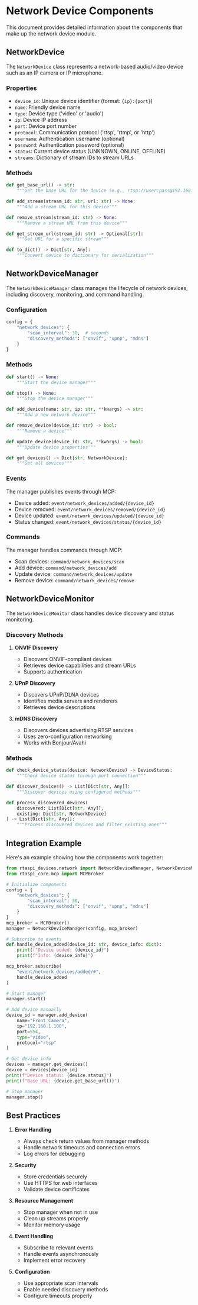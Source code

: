 # Network Device Components

This document provides detailed information about the components that make up the network device module.

## NetworkDevice

The `NetworkDevice` class represents a network-based audio/video device such as an IP camera or IP microphone.

### Properties

- `device_id`: Unique device identifier (format: `{ip}:{port}`)
- `name`: Friendly device name
- `type`: Device type ('video' or 'audio')
- `ip`: Device IP address
- `port`: Device port number
- `protocol`: Communication protocol ('rtsp', 'rtmp', or 'http')
- `username`: Authentication username (optional)
- `password`: Authentication password (optional)
- `status`: Current device status (UNKNOWN, ONLINE, OFFLINE)
- `streams`: Dictionary of stream IDs to stream URLs

### Methods

```python
def get_base_url() -> str:
    """Get the base URL for the device (e.g., rtsp://user:pass@192.168.1.100:554)"""

def add_stream(stream_id: str, url: str) -> None:
    """Add a stream URL for this device"""

def remove_stream(stream_id: str) -> None:
    """Remove a stream URL from this device"""

def get_stream_url(stream_id: str) -> Optional[str]:
    """Get URL for a specific stream"""

def to_dict() -> Dict[str, Any]:
    """Convert device to dictionary for serialization"""
```

## NetworkDeviceManager

The `NetworkDeviceManager` class manages the lifecycle of network devices, including discovery, monitoring, and command handling.

### Configuration

```python
config = {
    "network_devices": {
        "scan_interval": 30,  # seconds
        "discovery_methods": ["onvif", "upnp", "mdns"]
    }
}
```

### Methods

```python
def start() -> None:
    """Start the device manager"""

def stop() -> None:
    """Stop the device manager"""

def add_device(name: str, ip: str, **kwargs) -> str:
    """Add a new network device"""

def remove_device(device_id: str) -> bool:
    """Remove a device"""

def update_device(device_id: str, **kwargs) -> bool:
    """Update device properties"""

def get_devices() -> Dict[str, NetworkDevice]:
    """Get all devices"""
```

### Events

The manager publishes events through MCP:

- Device added: `event/network_devices/added/{device_id}`
- Device removed: `event/network_devices/removed/{device_id}`
- Device updated: `event/network_devices/updated/{device_id}`
- Status changed: `event/network_devices/status/{device_id}`

### Commands

The manager handles commands through MCP:

- Scan devices: `command/network_devices/scan`
- Add device: `command/network_devices/add`
- Update device: `command/network_devices/update`
- Remove device: `command/network_devices/remove`

## NetworkDeviceMonitor

The `NetworkDeviceMonitor` class handles device discovery and status monitoring.

### Discovery Methods

1. **ONVIF Discovery**
   - Discovers ONVIF-compliant devices
   - Retrieves device capabilities and stream URLs
   - Supports authentication

2. **UPnP Discovery**
   - Discovers UPnP/DLNA devices
   - Identifies media servers and renderers
   - Retrieves device descriptions

3. **mDNS Discovery**
   - Discovers devices advertising RTSP services
   - Uses zero-configuration networking
   - Works with Bonjour/Avahi

### Methods

```python
def check_device_status(device: NetworkDevice) -> DeviceStatus:
    """Check device status through port connection"""

def discover_devices() -> List[Dict[str, Any]]:
    """Discover devices using configured methods"""

def process_discovered_devices(
    discovered: List[Dict[str, Any]],
    existing: Dict[str, NetworkDevice]
) -> List[Dict[str, Any]]:
    """Process discovered devices and filter existing ones"""
```

## Integration Example

Here's an example showing how the components work together:

```python
from rtaspi_devices.network import NetworkDeviceManager, NetworkDeviceMonitor
from rtaspi_core.mcp import MCPBroker

# Initialize components
config = {
    "network_devices": {
        "scan_interval": 30,
        "discovery_methods": ["onvif", "upnp", "mdns"]
    }
}
mcp_broker = MCPBroker()
manager = NetworkDeviceManager(config, mcp_broker)

# Subscribe to events
def handle_device_added(device_id: str, device_info: dict):
    print(f"Device added: {device_id}")
    print(f"Info: {device_info}")

mcp_broker.subscribe(
    "event/network_devices/added/#",
    handle_device_added
)

# Start manager
manager.start()

# Add device manually
device_id = manager.add_device(
    name="Front Camera",
    ip="192.168.1.100",
    port=554,
    type="video",
    protocol="rtsp"
)

# Get device info
devices = manager.get_devices()
device = devices[device_id]
print(f"Device status: {device.status}")
print(f"Base URL: {device.get_base_url()}")

# Stop manager
manager.stop()
```

## Best Practices

1. **Error Handling**
   - Always check return values from manager methods
   - Handle network timeouts and connection errors
   - Log errors for debugging

2. **Security**
   - Store credentials securely
   - Use HTTPS for web interfaces
   - Validate device certificates

3. **Resource Management**
   - Stop manager when not in use
   - Clean up streams properly
   - Monitor memory usage

4. **Event Handling**
   - Subscribe to relevant events
   - Handle events asynchronously
   - Implement error recovery

5. **Configuration**
   - Use appropriate scan intervals
   - Enable needed discovery methods
   - Configure timeouts properly
